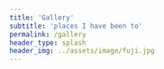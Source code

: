 ```yaml
---
title: 'Gallery'
subtitle: 'places I have been to'
permalink: /gallery
header_type: splash
header_img: ../assets/image/fuji.jpg
---
```

